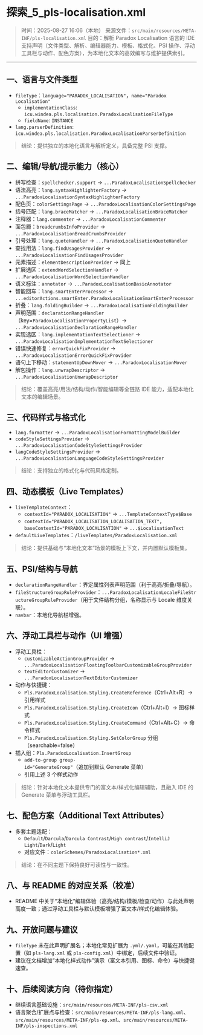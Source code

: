# 探索_5_pls-localisation.xml

> 时间：2025-08-27 16:06（本地）
> 来源文件：`src/main/resources/META-INF/pls-localisation.xml`
> 目的：解析 Paradox Localisation 语言的 IDE 支持声明（文件类型、解析、编辑器能力、模板、格式化、PSI 操作、浮动工具栏与动作、配色方案），为本地化文本的高效编写与维护提供索引。

---

## 一、语言与文件类型

- `fileType`：`language="PARADOX_LOCALISATION"`，`name="Paradox Localisation"`
  - `implementationClass`: `icu.windea.pls.localisation.ParadoxLocalisationFileType`
  - `fieldName`: `INSTANCE`
- `lang.parserDefinition`: `icu.windea.pls.localisation.ParadoxLocalisationParserDefinition`

> 结论：提供独立的本地化语言与解析定义，具备完整 PSI 支撑。

## 二、编辑/导航/提示能力（核心）

- 拼写检查：`spellchecker.support` → `...ParadoxLocalisationSpellchecker`
- 语法高亮：`lang.syntaxHighlighterFactory` → `...ParadoxLocalisationSyntaxHighlighterFactory`
- 配色页：`colorSettingsPage` → `...ParadoxLocalisationColorSettingsPage`
- 括号匹配：`lang.braceMatcher` → `...ParadoxLocalisationBraceMatcher`
- 注释器：`lang.commenter` → `...ParadoxLocalisationCommenter`
- 面包屑：`breadcrumbsInfoProvider` → `...ParadoxLocalisationBreadCrumbsProvider`
- 引号处理：`lang.quoteHandler` → `...ParadoxLocalisationQuoteHandler`
- 查找用法：`lang.findUsagesProvider` → `...ParadoxLocalisationFindUsagesProvider`
- 元素描述：`elementDescriptionProvider` → 同上
- 扩展选区：`extendWordSelectionHandler` → `...ParadoxLocalisationWordSelectionHandler`
- 语义标注：`annotator` → `...ParadoxLocalisationBasicAnnotator`
- 智能回车：`lang.smartEnterProcessor` → `...editorActions.smartEnter.ParadoxLocalisationSmartEnterProcessor`
- 折叠：`lang.foldingBuilder` → `...ParadoxLocalisationFoldingBuilder`
- 声明范围：`declarationRangeHandler`（key=`ParadoxLocalisationPropertyList`）→ `...ParadoxLocalisationDeclarationRangeHandler`
- 实现选区：`lang.implementationTextSelectioner` → `...ParadoxLocalisationImplementationTextSelectioner`
- 错误快速修复：`errorQuickFixProvider` → `...ParadoxLocalisationErrorQuickFixProvider`
- 语句上下移动：`statementUpDownMover` → `...ParadoxLocalisationMover`
- 解包操作：`lang.unwrapDescriptor` → `...ParadoxLocalisationUnwrapDescriptor`

> 结论：覆盖高亮/用法/结构/动作/智能编辑等全链路 IDE 能力，适配本地化文本的编辑场景。

## 三、代码样式与格式化

- `lang.formatter` → `...ParadoxLocalisationFormattingModelBuilder`
- `codeStyleSettingsProvider` → `...ParadoxLocalisationCodeStyleSettingsProvider`
- `langCodeStyleSettingsProvider` → `...ParadoxLocalisationLanguageCodeStyleSettingsProvider`

> 结论：支持独立的格式化与代码风格定制。

## 四、动态模板（Live Templates）

- `liveTemplateContext`：
  - `contextId="PARADOX_LOCALISATION"` → `...TemplateContextType$Base`
  - `contextId="PARADOX_LOCALISATION_LOCALISATION_TEXT"`，`baseContextId="PARADOX_LOCALISATION"` → `...$LocalisationText`
- `defaultLiveTemplates`：`/liveTemplates/ParadoxLocalisation.xml`

> 结论：提供基础与“本地化文本”场景的模板上下文，并内置默认模板集。

## 五、PSI/结构与导航

- `declarationRangeHandler`：界定属性列表声明范围（利于高亮/折叠/导航）。
- `fileStructureGroupRuleProvider`：`...ParadoxLocalisationLocaleFileStructureGroupRuleProvider`（用于文件结构分组，名称显示与 Locale 维度关联）。
- `navbar`：本地化导航栏增强。

## 六、浮动工具栏与动作（UI 增强）

- 浮动工具栏：
  - `customizableActionGroupProvider` → `...ParadoxLocalisationFloatingToolbarCustomizableGroupProvider`
  - `textEditorCustomizer` → `...ParadoxLocalisationTextEditorCustomizer`
- 动作与快捷键：
  - `Pls.ParadoxLocalisation.Styling.CreateReference`（Ctrl+Alt+R）→ 引用样式
  - `Pls.ParadoxLocalisation.Styling.CreateIcon`（Ctrl+Alt+I）→ 图标样式
  - `Pls.ParadoxLocalisation.Styling.CreateCommand`（Ctrl+Alt+C）→ 命令样式
  - `Pls.ParadoxLocalisation.Styling.SetColorGroup` 分组（searchable=false）
- 插入组：`Pls.ParadoxLocalisation.InsertGroup`
  - `add-to-group group-id="GenerateGroup"`（追加到默认 Generate 菜单）
  - 引用上述 3 个样式动作

> 结论：针对本地化文本提供专门的富文本/样式化编辑辅助，且融入 IDE 的 Generate 菜单与浮动工具栏。

## 七、配色方案（Additional Text Attributes）

- 多套主题适配：
  - `Default`/`Darcula`/`Darcula Contrast`/`High contrast`/`IntelliJ Light`/`Dark`/`Light`
  - 对应文件：`colorSchemes/ParadoxLocalisation*.xml`

> 结论：在不同主题下保持良好可读性与一致性。

## 八、与 README 的对应关系（校准）

- README 中关于“本地化”编辑体验（高亮/结构/模板/检查/动作）与此处声明高度一致；通过浮动工具栏与默认模板增强了富文本/样式化编辑体验。

## 九、开放问题与建议

- `fileType` 未在此声明扩展名；本地化常见扩展为 `.yml/.yaml`，可能在其他配置（如 `pls-lang.xml` 或 `pls-config.xml`）中绑定，后续文件中验证。
- 建议在文档增加“本地化样式动作”演示（富文本引用、图标、命令）与快捷键速查。

## 十、后续阅读方向（待你指定）

- 继续语言基础设施：`src/main/resources/META-INF/pls-csv.xml`
- 语言聚合/扩展点与检查：`src/main/resources/META-INF/pls-lang.xml`、`src/main/resources/META-INF/pls-ep.xml`、`src/main/resources/META-INF/pls-inspections.xml`
